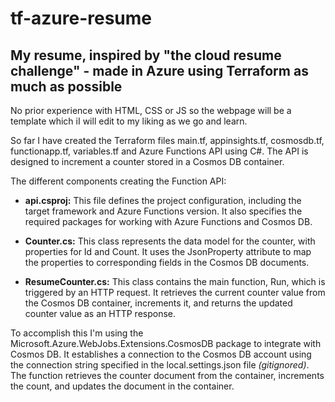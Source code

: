# tf-azure-resume

## My resume, inspired by "the cloud resume challenge" - made in Azure using Terraform as much as possible

No prior experience with HTML, CSS or JS so the webpage will be a template which iI will edit to my liking as we go and learn.

So far I have created the Terraform files main.tf, appinsights.tf, cosmosdb.tf, functionapp.tf, variables.tf and Azure Functions API using C#. The API is designed to increment a counter stored in a Cosmos DB container.

The different components creating the Function API:

* **api.csproj:** This file defines the project configuration, including the target framework and Azure Functions version. It also specifies the required packages for working with Azure Functions and Cosmos DB.

* **Counter.cs:** This class represents the data model for the counter, with properties for Id and Count. It uses the JsonProperty attribute to map the properties to corresponding fields in the Cosmos DB documents.

* **ResumeCounter.cs:** This class contains the main function, Run, which is triggered by an HTTP request. It retrieves the current counter value from the Cosmos DB container, increments it, and returns the updated counter value as an HTTP response.

To accomplish this I'm using the Microsoft.Azure.WebJobs.Extensions.CosmosDB package to integrate with Cosmos DB. It establishes a connection to the Cosmos DB account using the connection string specified in the local.settings.json file *(gitignored)*. The function retrieves the counter document from the container, increments the count, and updates the document in the container.
